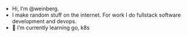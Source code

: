 - Hi, I’m @weinberg.
- I make random stuff on the internet. For work I do fullstack software development and devops.
- 🌱 I’m currently learning go, k8s

<!---
weinberg/weinberg is a ✨ special ✨ repository because its `README.md` (this file) appears on your GitHub profile.
You can click the Preview link to take a look at your changes.
--->
